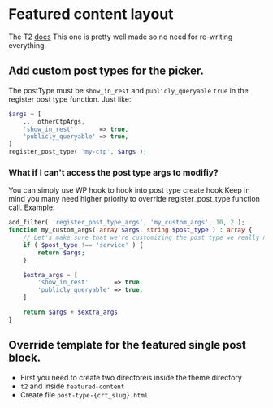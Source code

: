# Featured content layout
The T2 [docs](https://t2.teft.io/blocks/featured-content/)
This one is pretty well made so no need for re-writing everything.

## Add custom post types for the picker.

The postType must be `show_in_rest` and `publicly_queryable` `true` in the register post type function.
Just like: 

```php
$args = [
	... otherCtpArgs,
	'show_in_rest'       => true,
	'publicly_queryable' => true,
]
register_post_type( 'my-ctp', $args );
```

### What if I can't access the post type args to modifiy?

You can simply use WP hook to hook into post type create hook
Keep in mind you many need higher priority to override register_post_type function call.
Example:

```php
add_filter( 'register_post_type_args', 'my_custom_args', 10, 2 );
function my_custom_args( array $args, string $post_type ) : array {
	// Let's make sure that we're customizing the post type we really need.
	if ( $post_type !== 'service' ) {
		return $args;
	}

	$extra_args = [
		'show_in_rest'       => true,
		'publicly_queryable' => true,
	]

	return $args + $extra_args
}
```

## Override template for the featured single post block.

- First you need to create two directoreis inside the theme directory
- `t2` and inside `featured-content`
- Create file `post-type-{crt_slug}.html`